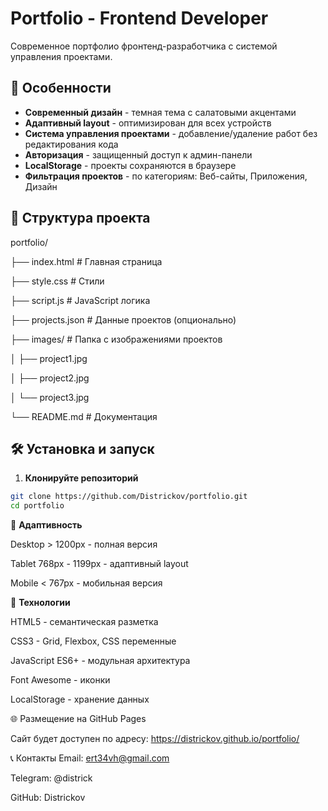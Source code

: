 # Portfolio - Frontend Developer

Современное портфолио фронтенд-разработчика с системой управления проектами.

## 🚀 Особенности

- **Современный дизайн** - темная тема с салатовыми акцентами
- **Адаптивный layout** - оптимизирован для всех устройств
- **Система управления проектами** - добавление/удаление работ без редактирования кода
- **Авторизация** - защищенный доступ к админ-панели
- **LocalStorage** - проекты сохраняются в браузере
- **Фильтрация проектов** - по категориям: Веб-сайты, Приложения, Дизайн

## 📁 Структура проекта
portfolio/

├── index.html # Главная страница

├── style.css # Стили

├── script.js # JavaScript логика

├── projects.json # Данные проектов (опционально)

├── images/ # Папка с изображениями проектов

│ ├── project1.jpg

│ ├── project2.jpg

│ └── project3.jpg

└── README.md # Документация

## 🛠 Установка и запуск

1. **Клонируйте репозиторий**
```bash
git clone https://github.com/Districkov/portfolio.git
cd portfolio
```
📱 **Адаптивность**

Desktop > 1200px - полная версия

Tablet 768px - 1199px - адаптивный layout

Mobile < 767px - мобильная версия

🔧 **Технологии**

HTML5 - семантическая разметка

CSS3 - Grid, Flexbox, CSS переменные

JavaScript ES6+ - модульная архитектура

Font Awesome - иконки

LocalStorage - хранение данных

🌐 Размещение на GitHub Pages

Сайт будет доступен по адресу: https://districkov.github.io/portfolio/

📞 Контакты
Email: ert34vh@gmail.com

Telegram: @districk

GitHub: Districkov
